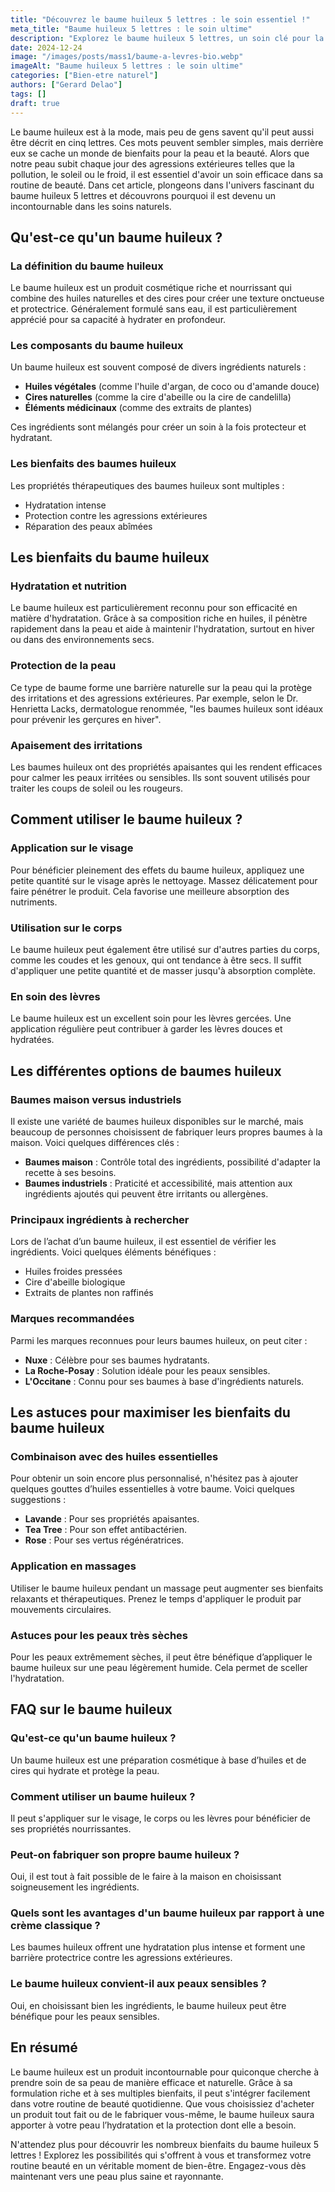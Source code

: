 ```yaml
---
title: "Découvrez le baume huileux 5 lettres : le soin essentiel !"
meta_title: "Baume huileux 5 lettres : le soin ultime"
description: "Explorez le baume huileux 5 lettres, un soin clé pour la peau. Découvrez ses bienfaits et comment l'intégrer à votre routine beauté."
date: 2024-12-24
image: "/images/posts/mass1/baume-a-levres-bio.webp"
imageAlt: "Baume huileux 5 lettres : le soin ultime"
categories: ["Bien-etre naturel"]
authors: ["Gerard Delao"]
tags: []
draft: true
---
```


Le baume huileux est à la mode, mais peu de gens savent qu'il peut aussi être décrit en cinq lettres. Ces mots peuvent sembler simples, mais derrière eux se cache un monde de bienfaits pour la peau et la beauté. Alors que notre peau subit chaque jour des agressions extérieures telles que la pollution, le soleil ou le froid, il est essentiel d'avoir un soin efficace dans sa routine de beauté. Dans cet article, plongeons dans l'univers fascinant du baume huileux 5 lettres et découvrons pourquoi il est devenu un incontournable dans les soins naturels.

## Qu'est-ce qu'un baume huileux ?

### La définition du baume huileux
Le baume huileux est un produit cosmétique riche et nourrissant qui combine des huiles naturelles et des cires pour créer une texture onctueuse et protectrice. Généralement formulé sans eau, il est particulièrement apprécié pour sa capacité à hydrater en profondeur.

### Les composants du baume huileux
Un baume huileux est souvent composé de divers ingrédients naturels :
- **Huiles végétales** (comme l'huile d'argan, de coco ou d'amande douce)
- **Cires naturelles** (comme la cire d'abeille ou la cire de candelilla)
- **Éléments médicinaux** (comme des extraits de plantes)

Ces ingrédients sont mélangés pour créer un soin à la fois protecteur et hydratant.

### Les bienfaits des baumes huileux
Les propriétés thérapeutiques des baumes huileux sont multiples :
- Hydratation intense
- Protection contre les agressions extérieures
- Réparation des peaux abîmées

## Les bienfaits du baume huileux

### Hydratation et nutrition
Le baume huileux est particulièrement reconnu pour son efficacité en matière d'hydratation. Grâce à sa composition riche en huiles, il pénètre rapidement dans la peau et aide à maintenir l'hydratation, surtout en hiver ou dans des environnements secs.

### Protection de la peau
Ce type de baume forme une barrière naturelle sur la peau qui la protège des irritations et des agressions extérieures. Par exemple, selon le Dr. Henrietta Lacks, dermatologue renommée, "les baumes huileux sont idéaux pour prévenir les gerçures en hiver".

### Apaisement des irritations
Les baumes huileux ont des propriétés apaisantes qui les rendent efficaces pour calmer les peaux irritées ou sensibles. Ils sont souvent utilisés pour traiter les coups de soleil ou les rougeurs.

## Comment utiliser le baume huileux ?

### Application sur le visage
Pour bénéficier pleinement des effets du baume huileux, appliquez une petite quantité sur le visage après le nettoyage. Massez délicatement pour faire pénétrer le produit. Cela favorise une meilleure absorption des nutriments.

### Utilisation sur le corps
Le baume huileux peut également être utilisé sur d'autres parties du corps, comme les coudes et les genoux, qui ont tendance à être secs. Il suffit d'appliquer une petite quantité et de masser jusqu'à absorption complète.

### En soin des lèvres
Le baume huileux est un excellent soin pour les lèvres gercées. Une application régulière peut contribuer à garder les lèvres douces et hydratées.

## Les différentes options de baumes huileux

### Baumes maison versus industriels
Il existe une variété de baumes huileux disponibles sur le marché, mais beaucoup de personnes choisissent de fabriquer leurs propres baumes à la maison. Voici quelques différences clés :
- **Baumes maison** : Contrôle total des ingrédients, possibilité d'adapter la recette à ses besoins.
- **Baumes industriels** : Praticité et accessibilité, mais attention aux ingrédients ajoutés qui peuvent être irritants ou allergènes.

### Principaux ingrédients à rechercher
Lors de l’achat d’un baume huileux, il est essentiel de vérifier les ingrédients. Voici quelques éléments bénéfiques :
- Huiles froides pressées
- Cire d'abeille biologique
- Extraits de plantes non raffinés

### Marques recommandées
Parmi les marques reconnues pour leurs baumes huileux, on peut citer :
- **Nuxe** : Célèbre pour ses baumes hydratants.
- **La Roche-Posay** : Solution idéale pour les peaux sensibles.
- **L'Occitane** : Connu pour ses baumes à base d'ingrédients naturels.

## Les astuces pour maximiser les bienfaits du baume huileux

### Combinaison avec des huiles essentielles
Pour obtenir un soin encore plus personnalisé, n'hésitez pas à ajouter quelques gouttes d’huiles essentielles à votre baume. Voici quelques suggestions :
- **Lavande** : Pour ses propriétés apaisantes.
- **Tea Tree** : Pour son effet antibactérien.
- **Rose** : Pour ses vertus régénératrices.

### Application en massages
Utiliser le baume huileux pendant un massage peut augmenter ses bienfaits relaxants et thérapeutiques. Prenez le temps d'appliquer le produit par mouvements circulaires.

### Astuces pour les peaux très sèches
Pour les peaux extrêmement sèches, il peut être bénéfique d’appliquer le baume huileux sur une peau légèrement humide. Cela permet de sceller l'hydratation.

## FAQ sur le baume huileux

### Qu'est-ce qu'un baume huileux ?
Un baume huileux est une préparation cosmétique à base d’huiles et de cires qui hydrate et protège la peau.

### Comment utiliser un baume huileux ?
Il peut s'appliquer sur le visage, le corps ou les lèvres pour bénéficier de ses propriétés nourrissantes.

### Peut-on fabriquer son propre baume huileux ?
Oui, il est tout à fait possible de le faire à la maison en choisissant soigneusement les ingrédients.

### Quels sont les avantages d'un baume huileux par rapport à une crème classique ?
Les baumes huileux offrent une hydratation plus intense et forment une barrière protectrice contre les agressions extérieures.

### Le baume huileux convient-il aux peaux sensibles ?
Oui, en choisissant bien les ingrédients, le baume huileux peut être bénéfique pour les peaux sensibles.

## En résumé

Le baume huileux est un produit incontournable pour quiconque cherche à prendre soin de sa peau de manière efficace et naturelle. Grâce à sa formulation riche et à ses multiples bienfaits, il peut s'intégrer facilement dans votre routine de beauté quotidienne. Que vous choisissiez d'acheter un produit tout fait ou de le fabriquer vous-même, le baume huileux saura apporter à votre peau l’hydratation et la protection dont elle a besoin.

N'attendez plus pour découvrir les nombreux bienfaits du baume huileux 5 lettres ! Explorez les possibilités qui s'offrent à vous et transformez votre routine beauté en un véritable moment de bien-être. Engagez-vous dès maintenant vers une peau plus saine et rayonnante.

